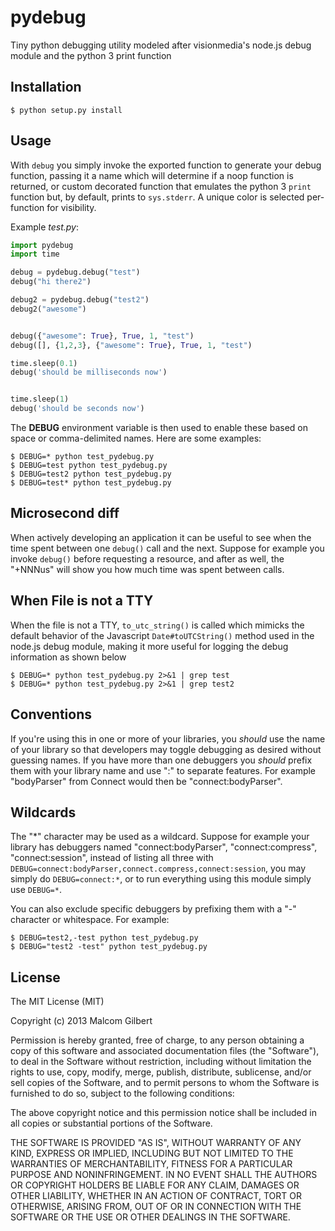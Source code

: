 # pydebug

  Tiny python debugging utility modeled after visionmedia's node.js debug module and the python 3 print function

## Installation

```
$ python setup.py install
```

## Usage

 With `debug` you simply invoke the exported function to generate your debug function, passing it a name which will determine if a noop function is returned, or custom decorated function that emulates the python 3 `print` function but, by default, prints to `sys.stderr`. A unique color is selected per-function for visibility.
 
Example _test.py_:

```py
import pydebug
import time

debug = pydebug.debug("test")
debug("hi there2")

debug2 = pydebug.debug("test2")
debug2("awesome")


debug({"awesome": True}, True, 1, "test")
debug([], {1,2,3}, {"awesome": True}, True, 1, "test")

time.sleep(0.1)
debug('should be milliseconds now')


time.sleep(1)
debug('should be seconds now')
```

 The __DEBUG__ environment variable is then used to enable these based on space or comma-delimited names. Here are some examples:

```
$ DEBUG=* python test_pydebug.py
$ DEBUG=test python test_pydebug.py
$ DEBUG=test2 python test_pydebug.py
$ DEBUG=test* python test_pydebug.py
```

## Microsecond diff

  When actively developing an application it can be useful to see when the time spent between one `debug()` call and the next. Suppose for example you invoke `debug()` before requesting a resource, and after as well, the "+NNNus" will show you how much time was spent between calls.

## When File is not a TTY
  When the file is not a TTY, `to_utc_string()` is called which mimicks the default behavior of the Javascript `Date#toUTCString()` method used in the node.js debug module, making it more useful for logging the debug information as shown below

```
$ DEBUG=* python test_pydebug.py 2>&1 | grep test
$ DEBUG=* python test_pydebug.py 2>&1 | grep test2
```
 
  
## Conventions

 If you're using this in one or more of your libraries, you _should_ use the name of your library so that developers may toggle debugging as desired without guessing names. If you have more than one debuggers you _should_ prefix them with your library name and use ":" to separate features. For example "bodyParser" from Connect would then be "connect:bodyParser". 

## Wildcards

  The "*" character may be used as a wildcard. Suppose for example your library has debuggers named "connect:bodyParser", "connect:compress", "connect:session", instead of listing all three with `DEBUG=connect:bodyParser,connect.compress,connect:session`, you may simply do `DEBUG=connect:*`, or to run everything using this module simply use `DEBUG=*`.

  You can also exclude specific debuggers by prefixing them with a "-" character or whitespace.  For example:

  ```
  $ DEBUG=test2,-test python test_pydebug.py
  $ DEBUG="test2 -test" python test_pydebug.py
  ```

## License 

The MIT License (MIT)

Copyright (c) 2013 Malcom Gilbert

Permission is hereby granted, free of charge, to any person obtaining a copy of
this software and associated documentation files (the "Software"), to deal in
the Software without restriction, including without limitation the rights to
use, copy, modify, merge, publish, distribute, sublicense, and/or sell copies of
the Software, and to permit persons to whom the Software is furnished to do so,
subject to the following conditions:

The above copyright notice and this permission notice shall be included in all
copies or substantial portions of the Software.

THE SOFTWARE IS PROVIDED "AS IS", WITHOUT WARRANTY OF ANY KIND, EXPRESS OR
IMPLIED, INCLUDING BUT NOT LIMITED TO THE WARRANTIES OF MERCHANTABILITY, FITNESS
FOR A PARTICULAR PURPOSE AND NONINFRINGEMENT. IN NO EVENT SHALL THE AUTHORS OR
COPYRIGHT HOLDERS BE LIABLE FOR ANY CLAIM, DAMAGES OR OTHER LIABILITY, WHETHER
IN AN ACTION OF CONTRACT, TORT OR OTHERWISE, ARISING FROM, OUT OF OR IN
CONNECTION WITH THE SOFTWARE OR THE USE OR OTHER DEALINGS IN THE SOFTWARE.
